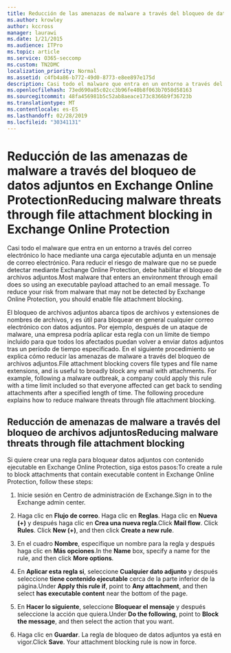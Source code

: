 ```yaml
---
title: Reducción de las amenazas de malware a través del bloqueo de datos adjuntos en Exchange Online Protection
ms.author: krowley
author: kccross
manager: laurawi
ms.date: 1/21/2015
ms.audience: ITPro
ms.topic: article
ms.service: O365-seccomp
ms.custom: TN2DMC
localization_priority: Normal
ms.assetid: c4fb4a86-b772-49d0-8773-e8ee897e175d
description: Casi todo el malware que entra en un entorno a través del correo electrónico lo hace mediante una carga ejecutable adjunta en un mensaje de correo electrónico. Para reducir el riesgo de malware que no se puede detectar mediante Exchange Online Protection, debe habilitar el bloqueo de archivos adjuntos.
ms.openlocfilehash: 73ed690a85c02cc3b96fe40b8f063b7058d58163
ms.sourcegitcommit: 48fa456981b5c52ab8aeace173c8366b9f36723b
ms.translationtype: MT
ms.contentlocale: es-ES
ms.lasthandoff: 02/28/2019
ms.locfileid: "30341131"
---
```

# <a name="reducing-malware-threats-through-file-attachment-blocking-in-exchange-online-protection"></a><span data-ttu-id="24806-104">Reducción de las amenazas de malware a través del bloqueo de datos adjuntos en Exchange Online Protection</span><span class="sxs-lookup"><span data-stu-id="24806-104">Reducing malware threats through file attachment blocking in Exchange Online Protection</span></span>

<span data-ttu-id="24806-p102">Casi todo el malware que entra en un entorno a través del correo electrónico lo hace mediante una carga ejecutable adjunta en un mensaje de correo electrónico. Para reducir el riesgo de malware que no se puede detectar mediante Exchange Online Protection, debe habilitar el bloqueo de archivos adjuntos.</span><span class="sxs-lookup"><span data-stu-id="24806-p102">Most malware that enters an environment through email does so using an executable payload attached to an email message. To reduce your risk from malware that may not be detected by Exchange Online Protection, you should enable file attachment blocking.</span></span> 
  
<span data-ttu-id="24806-p103">El bloqueo de archivos adjuntos abarca tipos de archivos y extensiones de nombres de archivos, y es útil para bloquear en general cualquier correo electrónico con datos adjuntos. Por ejemplo, después de un ataque de malware, una empresa podría aplicar esta regla con un límite de tiempo incluido para que todos los afectados puedan volver a enviar datos adjuntos tras un período de tiempo especificado. En el siguiente procedimiento se explica cómo reducir las amenazas de malware a través del bloqueo de archivos adjuntos.</span><span class="sxs-lookup"><span data-stu-id="24806-p103">File attachment blocking covers file types and file name extensions, and is useful to broadly block any email with attachments. For example, following a malware outbreak, a company could apply this rule with a time limit included so that everyone affected can get back to sending attachments after a specified length of time. The following procedure explains how to reduce malware threats through file attachment blocking.</span></span> 
  
## <a name="reducing-malware-threats-through-file-attachment-blocking"></a><span data-ttu-id="24806-110">Reducción de amenazas de malware a través del bloqueo de archivos adjuntos</span><span class="sxs-lookup"><span data-stu-id="24806-110">Reducing malware threats through file attachment blocking</span></span>

<span data-ttu-id="24806-111">Si quiere crear una regla para bloquear datos adjuntos con contenido ejecutable en Exchange Online Protection, siga estos pasos:</span><span class="sxs-lookup"><span data-stu-id="24806-111">To create a rule to block attachments that contain executable content in Exchange Online Protection, follow these steps:</span></span>
  
1. <span data-ttu-id="24806-112">Inicie sesión en Centro de administración de Exchange.</span><span class="sxs-lookup"><span data-stu-id="24806-112">Sign in to the Exchange admin center.</span></span>
    
2. <span data-ttu-id="24806-p104">Haga clic en **Flujo de correo**. Haga clic en **Reglas**. Haga clic en **Nueva (+)** y después haga clic en **Crea una nueva regla**.</span><span class="sxs-lookup"><span data-stu-id="24806-p104">Click **Mail flow**. Click **Rules**. Click **New (+)**, and then click **Create a new rule**.</span></span> 
    
3. <span data-ttu-id="24806-116">En el cuadro **Nombre**, especifique un nombre para la regla y después haga clic en **Más opciones**.</span><span class="sxs-lookup"><span data-stu-id="24806-116">In the **Name** box, specify a name for the rule, and then click **More options**.</span></span> 
    
4. <span data-ttu-id="24806-117">En **Aplicar esta regla si**, seleccione **Cualquier dato adjunto** y después seleccione **tiene contenido ejecutable** cerca de la parte inferior de la página.</span><span class="sxs-lookup"><span data-stu-id="24806-117">Under **Apply this rule if**, point to **Any attachment**, and then select **has executable content** near the bottom of the page.</span></span> 
    
5. <span data-ttu-id="24806-118">En **Hacer lo siguiente**, seleccione **Bloquear el mensaje** y después seleccione la acción que quiera.</span><span class="sxs-lookup"><span data-stu-id="24806-118">Under **Do the following**, point to **Block the message**, and then select the action that you want.</span></span> 
    
6. <span data-ttu-id="24806-p105">Haga clic en **Guardar**. La regla de bloqueo de datos adjuntos ya está en vigor.</span><span class="sxs-lookup"><span data-stu-id="24806-p105">Click **Save**. Your attachment blocking rule is now in force.</span></span> 
    
